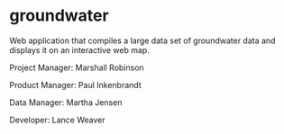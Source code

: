 # groundwater
Web application that compiles a large data set of groundwater data and displays it on an interactive web map.

Project Manager: 
Marshall Robinson

Product Manager:
Paul Inkenbrandt

Data Manager:
Martha Jensen

Developer:
Lance Weaver
